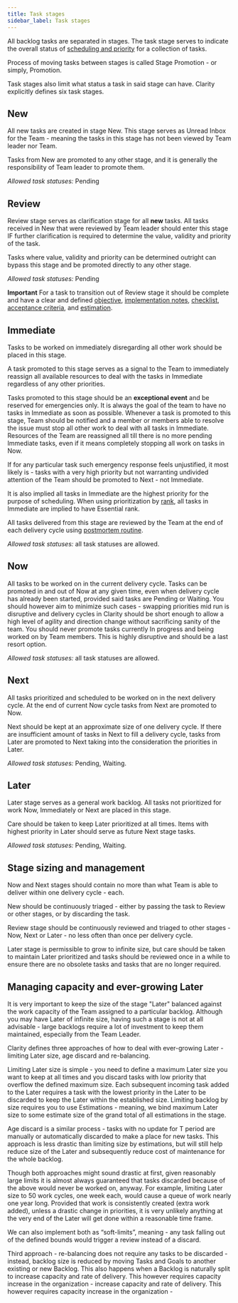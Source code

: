 ```yaml
---
title: Task stages
sidebar_label: Task stages
---
```


All backlog tasks are separated in stages. The task stage serves to indicate the overall status of [scheduling and priority](prioritization.md) for a collection of tasks.

Process of moving tasks between stages is called Stage Promotion - or simply, Promotion.

Task stages also limit what status a task in said stage can have. Clarity explicitly defines six task stages.

## New

All new tasks are created in stage New. This stage serves as Unread Inbox for the Team - meaning the tasks in this stage has not been viewed by Team leader nor Team.

Tasks from New are promoted to any other stage, and it is generally the responsibility of Team leader to promote them.

*Allowed task statuses:* Pending

## Review

Review stage serves as clarification stage for all **new** tasks. All tasks received in New that were reviewed by Team leader should enter this stage IF further clarification is required to determine the value, validity and priority of the task.

Tasks where value, validity and priority can be determined outright can bypass this stage and be promoted directly to any other stage.

*Allowed task statuses:* Pending

**Important** For a task to transition out of Review stage it should be complete and have a clear and defined [objective](tasks.md#task-objective), [implementation notes](tasks.md#implementation-notes), [checklist](tasks.md#task-checklist), [acceptance criteria](tasks.md#task-acceptance-criteria), and [estimation](tasks.md#task-estimation).


## Immediate

Tasks to be worked on immediately disregarding all other work should be placed in this stage.

A task promoted to this stage serves as a signal to the Team to immediately reassign all available resources to deal with the tasks in Immediate regardless of any other priorities.

Tasks promoted to this stage should be an **exceptional event** and be reserved for emergencies only. It is always the goal of the team to have no tasks in Immediate as soon as possible. Whenever a task is promoted to this stage, Team should be notified and a member or members able to resolve the issue must stop all other work to deal with all tasks in Immediate. Resources of the Team are reassigned all till there is no more pending Immediate tasks, even if it means completely stopping all work on tasks in Now.

If for any particular task such emergency response feels unjustified, it most likely is - tasks with a very high priority but not warranting undivided attention of the Team should be promoted to Next - not Immediate.

It is also implied all tasks in Immediate are the highest priority for the purpose of scheduling. When using prioritization by [rank](prioritization#prioritization-using-rank), all tasks in Immediate are implied to have Essential rank.

All tasks delivered from this stage are reviewed by the Team at the end of each delivery cycle using [postmortem routine](routines.md#postmortem).

*Allowed task statuses:* all task statuses are allowed.

## Now

All tasks to be worked on in the current delivery cycle. Tasks can be promoted in and out of Now at any given time, even when delivery cycle has already been started, provided said tasks are Pending or Waiting. You should however aim to minimize such cases - swapping priorities mid run is disruptive and delivery cycles in Clarity should be short enough to allow a high level of agility and direction change without sacrificing sanity of the team. You should never promote tasks currently In progress and being worked on by Team members. This is highly disruptive and should be a last resort option.

*Allowed task statuses:* all task statuses are allowed.

## Next

All tasks prioritized and scheduled to be worked on in the next delivery cycle. At the end of current Now cycle tasks from Next are promoted to Now.

Next should be kept at an approximate size of one delivery cycle. If there are insufficient amount of tasks in Next to fill a delivery cycle, tasks from Later are promoted to Next taking into the consideration the priorities in Later.

*Allowed task statuses:* Pending, Waiting.

## Later

Later stage serves as a general work backlog. All tasks not prioritized for work Now, Immediately or Next are placed in this stage.

Care should be taken to keep Later prioritized at all times. Items with highest priority in Later should serve as future Next stage tasks.

*Allowed task statuses:* Pending, Waiting.

## Stage sizing and management

Now and Next stages should contain no more than what Team is able to deliver within one delivery cycle - each.

New should be continuously triaged - either by passing the task to Review or other stages, or by discarding the task.

Review stage should be continuously reviewed and triaged to other stages - Now, Next or Later - no less often than once per delivery cycle.

Later stage is permissible to grow to infinite size, but care should be taken to maintain Later prioritized and tasks should be reviewed once in a while to ensure there are no obsolete tasks and tasks that are no longer required.

## Managing capacity and ever-growing Later

It is very important to keep the size of the stage "Later" balanced against the work capacity of the Team assigned to a particular backlog. Although you may have Later of infinite size, having such a stage is not at all advisable - large backlogs require a lot of investment to keep them maintained, especially from the Team Leader.

Clarity defines three approaches of how to deal with ever-growing Later - limiting Later size, age discard and re-balancing.

Limiting Later size is simple - you need to define a maximum Later size you want to keep at all times and you discard tasks with low priority that overflow the defined maximum size. Each subsequent incoming task added to the Later requires a task with the lowest priority in the Later to be discarded to keep the Later within the established size. Limiting backlog by size requires you to use Estimations - meaning, we bind maximum Later size to some estimate size of the grand total of all estimations in the stage.

Age discard is a similar process - tasks with no update for T period are manually or automatically discarded to make a place for new tasks. This approach is less drastic than limiting size by estimations, but will still help reduce size of the Later and subsequently reduce cost of maintenance for the whole backlog.

Though both approaches might sound drastic at first, given reasonably large limits it is almost always guaranteed that tasks discarded because of the above would never be worked on, anyway. For example, limiting Later size to 50 work cycles, one week each, would cause a queue of work nearly one year long. Provided that work is consistently created (extra work added), unless a drastic change in priorities, it is very unlikely anything at the very end of the Later will get done within a reasonable time frame.

We can also implement both as “soft-limits”, meaning - any task falling out of the defined bounds would trigger a review instead of a discard.

Third approach - re-balancing does not require any tasks to be discarded - instead, backlog size is reduced by moving Tasks and Goals to another existing or new Backlog. This also happens when a Backlog is naturally split to increase capacity and rate of delivery. This however requires capacity increase in the organization - increase capacity and rate of delivery. This however requires capacity increase in the organization -
